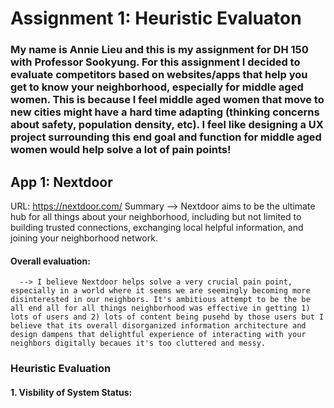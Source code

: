 # Assignment 1: Heuristic Evaluaton 


### My name is Annie Lieu and this is my assignment for DH 150 with Professor Sookyung. For this assignment I decided to evaluate competitors based on websites/apps that help you get to know your neighborhood, especially for middle aged women. This is because I feel middle aged women that move to new cities might have a hard time adapting (thinking concerns about safety, population density, etc). I feel like designing a UX project surrounding this end goal and function for middle aged women would help solve a lot of pain points! 

## App 1: Nextdoor 

URL: https://nextdoor.com/
Summary --> Nextdoor aims to be the ultimate hub for all things about your neighborhood, including but not limited to building trusted connections, exchanging local helpful information, and joining your neighborhood network. 

#### Overall evaluation: 
      --> I believe Nextdoor helps solve a very crucial pain point, especially in a world where it seems we are seemingly becoming more disinterested in our neighbors. It's ambitious attempt to be the be all end all for all things neighborhood was effective in getting 1) lots of users and 2) lots of content being pusehd by those users but I believe that its overall disorganized information architecture and design dampens that delightful experience of interacting with your neighbors digitally becaues it's too cluttered and messy. 
      
      
### Heuristic Evaluation

#### 1. Visbility of System Status: 

  
  
